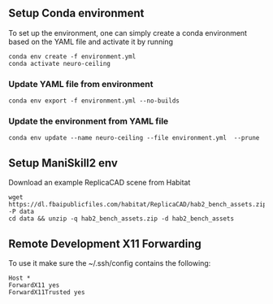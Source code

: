 ## Setup Conda environment

To set up the environment, one can simply create a conda environment
based on the YAML file and activate it by running

``` shell
conda env create -f environment.yml
conda activate neuro-ceiling
```

### Update YAML file from environment
```
conda env export -f environment.yml --no-builds
```

### Update the environment from YAML file

```
conda env update --name neuro-ceiling --file environment.yml  --prune
```

## Setup ManiSkill2 env

Download an example ReplicaCAD scene from Habitat
```
wget https://dl.fbaipublicfiles.com/habitat/ReplicaCAD/hab2_bench_assets.zip -P data
cd data && unzip -q hab2_bench_assets.zip -d hab2_bench_assets
```

## Remote Development X11 Forwarding
To use it make sure the ~/.ssh/config contains the following:

```
Host *
ForwardX11 yes
ForwardX11Trusted yes
```